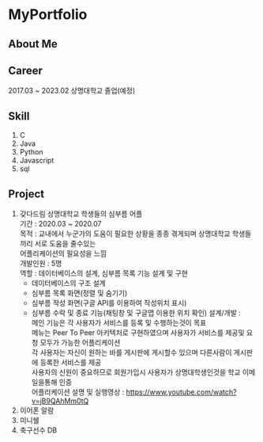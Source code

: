 # MyPortfolio

## About Me

## Career

2017.03 ~ 2023.02 상명대학교 졸업(예정)

## Skill

1. C
2. Java
3. Python
4. Javascript
5. sql

## Project

1. 갖다드림
  상명대학교 학생들의 심부름 어플  
  기간 : 2020.03 ~ 2020.07  
  목적 : 교내에서 누군가의 도움이 필요한 상황을 종종 겪게되며 상명대학교 학생들끼리 서로 도움을 줄수있는  
  어플리케이션의 필요성을 느낌  
  개발인원 : 5명  
  역할 : 데이터베이스의 설계, 심부름 목록 기능 설계 및 구현  
    - 데이터베이스의 구조 설계
    - 심부름 목록 화면(정렬 및 숨기기)
    - 심부름 작성 화면(구글 API를 이용하여 작성위치 표시)
    - 심부름 수락 및 종료 기능(채팅창 및 구글맵 이용한 위치 확인)
  설계/개발 :  
  메인 기능은 각 사용자가 서비스를 등록 및 수행하는것이 목표  
  메뉴는 Peer To Peer 아키텍처로 구현하였으며 사용자가 서비스를 제공및 요청 모두가 가능한 어플리케이션  
  각 사용자는 자신이 원하는 바를 게시판에 게시할수 있으며 다른사람이 게시판에 등록한 서비스를 제공  
  사용자의 신원이 중요하므로 회원가입시 사용자가 상명대학생인것을 학교 이메일을통해 인증  
  어플리케이션 설명 및 실행영상 : https://www.youtube.com/watch?v=jB9QAhMm0tQ  
2. 이어폰 알람
3. 미니쉘
4. 축구선수 DB
